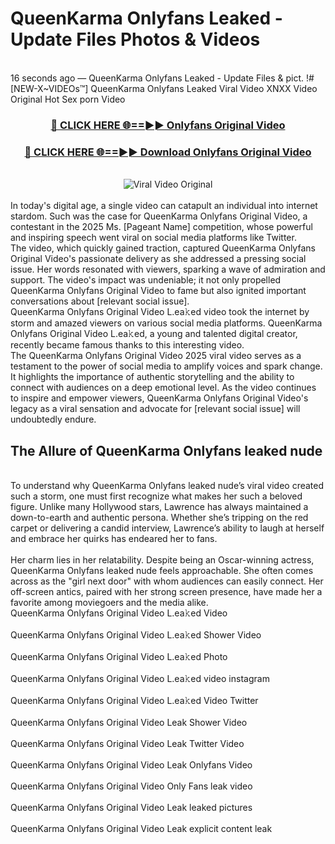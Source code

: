 # QueenKarma Onlyfans Leaked - Update Files Photos & Videos 
<br>
16 seconds ago — QueenKarma Onlyfans Leaked - Update Files & pict. !#[NEW-X~VIDEOs™] QueenKarma Onlyfans Leaked Viral Video XNXX Video Original Hot Sex porn Video
<br>
<div align="center">
<h3><a href="http://freeplayer.one?title=QueenKarma&ref=25OR" rel="nofollow">🔴 CLICK HERE 🌐==►► Onlyfans Original Video</a></h3>
<h3><a href="http://freeplayer.one?title=QueenKarma&ref=25OR" rel="nofollow">🔴 CLICK HERE 🌐==►► Download Onlyfans Original Video</a></h3>
<br>
<a href="http://freeplayer.one?title=QueenKarma&ref=25OR" rel="nofollow" data-target="animated-image.originalLink"><img src="https://i.ibb.co.com/xMMVF88/686577567.gif" alt="Viral Video Original" style="max-width: 100%; display: inline-block;" data-target="animated-image.originalImage"></a>
</div>
<br>
In today's digital age, a single video can catapult an individual into internet stardom. Such was the case for QueenKarma Onlyfans Original Video, a contestant in the 2025 Ms. [Pageant Name] competition, whose powerful and inspiring speech went viral on social media platforms like Twitter.
<br>
The video, which quickly gained traction, captured QueenKarma Onlyfans Original Video's passionate delivery as she addressed a pressing social issue. Her words resonated with viewers, sparking a wave of admiration and support. The video's impact was undeniable; it not only propelled QueenKarma Onlyfans Original Video to fame but also ignited important conversations about [relevant social issue].
<br>
QueenKarma Onlyfans Original Video L.ea𝚔ed video took the internet by storm and amazed viewers on various social media platforms. QueenKarma Onlyfans Original Video L.ea𝚔ed, a young and talented digital creator, recently became famous thanks to this interesting video.
<br>
The QueenKarma Onlyfans Original Video 2025 viral video serves as a testament to the power of social media to amplify voices and spark change. It highlights the importance of authentic storytelling and the ability to connect with audiences on a deep emotional level. As the video continues to inspire and empower viewers, QueenKarma Onlyfans Original Video's legacy as a viral sensation and advocate for [relevant social issue] will undoubtedly endure.
<br>
<h2>The Allure of QueenKarma Onlyfans leaked nude</h2>
<br>
To understand why QueenKarma Onlyfans leaked nude’s viral video created such a storm, one must first recognize what makes her such a beloved figure. Unlike many Hollywood stars, Lawrence has always maintained a down-to-earth and authentic persona. Whether she’s tripping on the red carpet or delivering a candid interview, Lawrence’s ability to laugh at herself and embrace her quirks has endeared her to fans.
<br><br>
Her charm lies in her relatability. Despite being an Oscar-winning actress, QueenKarma Onlyfans leaked nude feels approachable. She often comes across as the "girl next door" with whom audiences can easily connect. Her off-screen antics, paired with her strong screen presence, have made her a favorite among moviegoers and the media alike.
<br>
QueenKarma Onlyfans Original Video L.ea𝚔ed Video
<br><br>
QueenKarma Onlyfans Original Video L.ea𝚔ed Shower Video
<br><br>
QueenKarma Onlyfans Original Video L.ea𝚔ed Photo
<br><br>
QueenKarma Onlyfans Original Video L.ea𝚔ed video instagram
<br><br>
QueenKarma Onlyfans Original Video L.ea𝚔ed Video Twitter
<br><br>
QueenKarma Onlyfans Original Video Leak Shower Video
<br><br>
QueenKarma Onlyfans Original Video Leak Twitter Video
<br><br>
QueenKarma Onlyfans Original Video Leak Onlyfans Video
<br><br>
QueenKarma Onlyfans Original Video Only Fans leak video
<br><br>
QueenKarma Onlyfans Original Video Leak leaked pictures
<br><br>
QueenKarma Onlyfans Original Video Leak explicit content leak